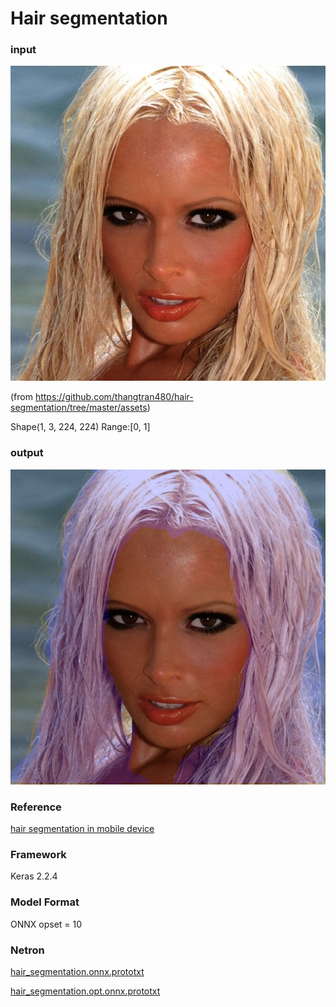 # Hair segmentation

### input

![input image](input.jpg)

(from https://github.com/thangtran480/hair-segmentation/tree/master/assets)

Shape(1, 3, 224, 224) Range:[0, 1]

### output

![output_image](output.png)

### Reference

[hair segmentation in mobile device](https://github.com/thangtran480/hair-segmentation)

### Framework
Keras 2.2.4

### Model Format
ONNX opset = 10

### Netron

[hair_segmentation.onnx.prototxt](https://lutzroeder.github.io/netron/?url=https://storage.googleapis.com/ailia-models/hair_segmentation/hair_segmentation.onnx.prototxt)

[hair_segmentation.opt.onnx.prototxt](https://lutzroeder.github.io/netron/?url=https://storage.googleapis.com/ailia-models/hair_segmentation/hair_segmentation.opt.onnx.prototxt)
